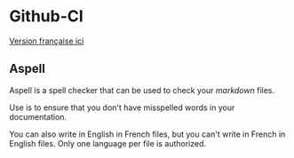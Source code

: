 <!---
#Author: Timothée Moulin
#Date : 2018-01-02
#Language: en
-->

# Github-CI

[Version française ici](README.fr.md)

## Aspell

Aspell is a spell checker that can be used to check your *markdown* files.

Use is to ensure that you don't have misspelled words in your documentation.

You can also write in English in French files, but you can't write in French in English files. Only one language per file is authorized.
